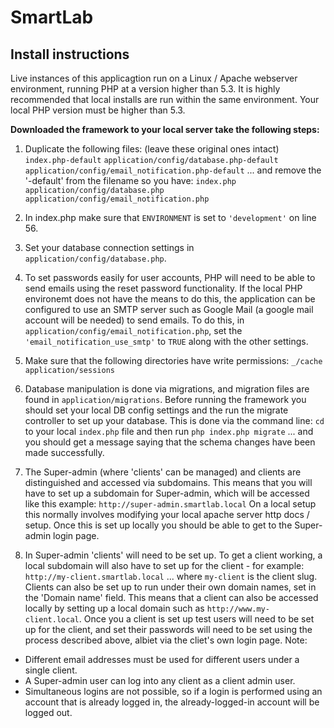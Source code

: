 # SmartLab

## Install instructions

Live instances of this applicagtion run on a Linux / Apache webserver environment, running PHP at a version higher than 5.3. It is highly recommended that local installs are run within the same environment. Your local PHP version must be higher than 5.3.

**Downloaded the framework to your local server take the following steps:**

1. Duplicate the following files: (leave these original ones intact)
`index.php-default`
`application/config/database.php-default`
`application/config/email_notification.php-default`
... and remove the '-default' from the filename so you have:
`index.php`
`application/config/database.php`
`application/config/email_notification.php`

2. In index.php make sure that `ENVIRONMENT` is set to `'development'` on line 56.

3. Set your database connection settings in `application/config/database.php`.

4. To set passwords easily for user accounts, PHP will need to be able to send emails using the reset password functionality. If the local PHP environemt does not have the means to do this, the application can be configured to use an SMTP server such as Google Mail (a google mail account will be needed) to send emails. To do this, in `application/config/email_notification.php`, set the `'email_notification_use_smtp'` to `TRUE` along with the other settings.

5. Make sure that the following directories have write permissions:
`_/cache`
`application/sessions`

6. Database manipulation is done via migrations, and migration files are found in `application/migrations`. Before running the framework you should set your local DB config settings and the run the migrate controller to set up your database. This is done via the command line:
`cd` to your local `index.php` file and then run
`php index.php migrate`
... and you should get a message saying that the schema changes have been made successfully.

7. The Super-admin (where 'clients' can be managed) and clients are distinguished and accessed via subdomains. This means that you will have to set up a subdomain for Super-admin, which will be accessed like this example:
`http://super-admin.smartlab.local`
On a local setup this normally involves modifying your local apache server http docs / setup.
Once this is set up locally you should be able to get to the Super-admin login page.

8. In Super-admin 'clients' will need to be set up. To get a client working, a local subdomain will also have to set up for the client - for example:
`http://my-client.smartlab.local`
... where `my-client` is the client slug.
Clients can also be set up to run under their own domain names, set in the 'Domain name' field. This means that a client can also be accessed locally by setting up a local domain such as `http://www.my-client.local`.
Once you a client is set up test users will need to be set up for the client, and set their passwords will need to be set using the process described above, albiet via the cliet's own login page. Note:
  - Different email addresses must be used for different users under a single client.
  - A Super-admin user can log into any client as a client admin user.
  - Simultaneous logins are not possible, so if a login is performed using an account that is already logged in, the already-logged-in account will be logged out.


